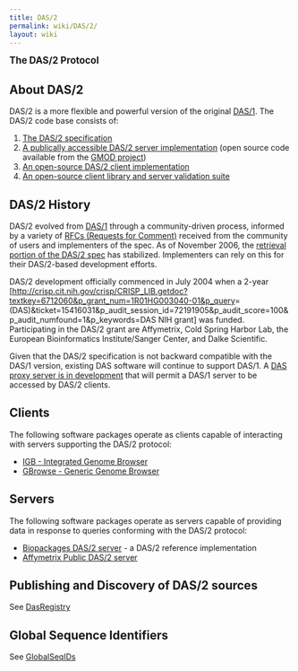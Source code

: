 ```yaml
---
title: DAS/2
permalink: wiki/DAS/2/
layout: wiki
---
```


<big>**The DAS/2 Protocol**</big>

About DAS/2
-----------

DAS/2 is a more flexible and powerful version of the original
[DAS/1](/wiki/DAS/1 "wikilink"). The DAS/2 code base consists of:

1.  [The DAS/2
    specification](http://biodas.org/documents/das2/das2_protocol.html)
2.  [A publically accessible DAS/2 server
    implementation](http://das.biopackages.net/das/genome) (open source
    code available from the [GMOD project](http://www.gmod.org/))
3.  [An open-source DAS/2 client
    implementation](http://genoviz.sourceforge.net)
4.  [An open-source client library and server validation
    suite](http://sourceforge.net/projects/dasypus)

DAS/2 History
-------------

DAS/2 evolved from [DAS/1](/wiki/DAS/1 "wikilink") through a community-driven
process, informed by a variety of [RFCs (Requests for
Comment)](http://biodas.org/RFCs/index.html) received from the community
of users and implementers of the spec. As of November 2006, the
[retrieval portion of the DAS/2
spec](http://biodas.org/documents/das2/das2_get.html) has stabilized.
Implementers can rely on this for their DAS/2-based development efforts.

DAS/2 development officially commenced in July 2004 when a 2-year
\[<http://crisp.cit.nih.gov/crisp/CRISP_LIB.getdoc?textkey=6712060&p_grant_num=1R01HG003040-01&p_query>=(DAS)&ticket=15416031&p\_audit\_session\_id=72191905&p\_audit\_score=100&p\_audit\_numfound=1&p\_keywords=DAS
NIH grant\] was funded. Participating in the DAS/2 grant are Affymetrix,
Cold Spring Harbor Lab, the European Bioinformatics Institute/Sanger
Center, and Dalke Scientific.

Given that the DAS/2 specification is not backward compatible with the
DAS/1 version, existing DAS software will continue to support DAS/1. A
[DAS proxy server is in
development](http://lists.open-bio.org/pipermail/das2/2006-October/000867.html)
that will permit a DAS/1 server to be accessed by DAS/2 clients.

Clients
-------

The following software packages operate as clients capable of
interacting with servers supporting the DAS/2 protocol:

-   [IGB - Integrated Genome Browser](http://genoviz.sourceforge.net)
-   [GBrowse - Generic Genome Browser](http://www.gmod.org/ggb/)

Servers
-------

The following software packages operate as servers capable of providing
data in response to queries conforming with the DAS/2 protocol:

-   [Biopackages DAS/2 server](http://das.biopackages.net/das/genome) -
    a DAS/2 reference implementation
-   [Affymetrix Public DAS/2
    server](http://netaffxdas.affymetrix.com/das2)

Publishing and Discovery of DAS/2 sources
-----------------------------------------

See [DasRegistry](/wiki/DasRegistry "wikilink")

Global Sequence Identifiers
---------------------------

See [GlobalSeqIDs](/wiki/GlobalSeqIDs "wikilink")
